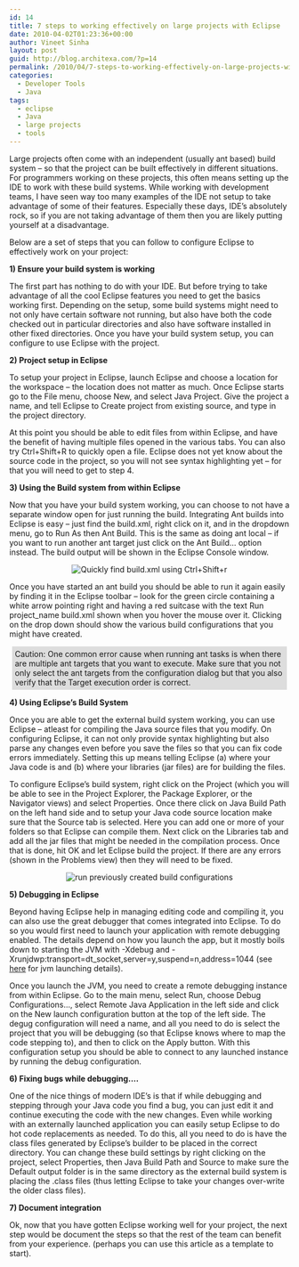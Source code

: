```yaml
---
id: 14
title: 7 steps to working effectively on large projects with Eclipse
date: 2010-04-02T01:23:36+00:00
author: Vineet Sinha
layout: post
guid: http://blog.architexa.com/?p=14
permalink: /2010/04/7-steps-to-working-effectively-on-large-projects-with-eclipse/
categories:
  - Developer Tools
  - Java
tags:
  - eclipse
  - Java
  - large projects
  - tools
---
```

<!--S-ButtonZ 1.1.5 Start-->

<div style="float: left; width: 42px; padding-right: 10px; margin: 0 -52px 0 0; position: relative; left: -62px; top: 8px">
</div>

<!--S-ButtonZ 1.1.5 End-->

Large projects often come with an independent (usually ant based) build system &#8211; so that the project can be built effectively in different situations. For programmers working on these projects, this often means setting up the IDE to work with these build systems. While working with development teams, I have seen way too many examples of the IDE not setup to take advantage of some of their features. Especially these days, IDE&#8217;s absolutely rock, so if you are not taking advantage of them then you are likely putting yourself at a disadvantage.

Below are a set of steps that you can follow to configure Eclipse to effectively work on your project:

<!--more-->

**1) Ensure your build system is working**

The first part has nothing to do with your IDE. But before trying to take advantage of all the cool Eclipse features you need to get the basics working first. Depending on the setup, some build systems might need to not only have certain software not running, but also have both the code checked out in particular directories and also have software installed in other fixed directories. Once you have your build system setup, you can configure to use Eclipse with the project.

**2) Project setup in Eclipse**

To setup your project in Eclipse, launch Eclipse and choose a location for the workspace &#8211; the location does not matter as much. Once Eclipse starts go to the <span class="inlineCode">File</span> menu, choose <span class="inlineCode">New</span>, and select <span class="inlineCode">Java Project</span>. Give the project a name, and tell Eclipse to <span class="inlineCode">Create project from existing source</span>, and type in the project directory.

At this point you should be able to edit files from within Eclipse, and have the benefit of having multiple files opened in the various tabs. You can also try <span class="inlineCode">Ctrl+Shift+R</span> to quickly open a file. Eclipse does not yet know about the source code in the project, so you will not see syntax highlighting yet &#8211; for that you will need to get to <span class="inlineCode">step 4</span>.

**3) Using the Build system from within Eclipse**

Now that you have your build system working, you can choose to not have a separate window open for just running the build. Integrating Ant builds into Eclipse is easy &#8211; just find the <span class="inlineCode">build.xml</span>, right click on it, and in the dropdown menu, go to <span class="inlineCode">Run As</span> then <span class="inlineCode">Ant Build</span>. This is the same as doing <span class="inlineCode">ant local</span> &#8211; if you want to run another ant target just click on the <span class="inlineCode">Ant Build&#8230;</span> option instead. The build output will be shown in the Eclipse Console window.

<div>
  <center>
    <img src="{{site.baseurl}}/assets/uploads/2010/04/findBuildXml.png" alt="Quickly find build.xml using Ctrl+Shift+r" />
  </center>
</div>

Once you have started an ant build you should be able to run it again easily by finding it in the Eclipse toolbar &#8211; look for the green circle containing a white arrow pointing right and having a red suitcase with the text <span class="inlineCode">Run project_name build.xml</span> shown when you hover the mouse over it. Clicking on the drop down should show the various build configurations that you might have created.

<div style="background-color: #dddddd; padding: 5px; margin: 5px;">
  Caution: One common error cause when running ant tasks is when there are multiple ant targets that you want to execute. Make sure that you not only select the ant targets from the configuration dialog but that you also verify that the <span class="inlineCode">Target execution order</span> is correct.
</div>

**4) Using Eclipse&#8217;s Build System**

Once you are able to get the external build system working, you can use Eclipse &#8211; atleast for compiling the Java source files that you modify. On configuring Eclipse, it can not only provide syntax highlighting but also parse any changes even before you save the files so that you can fix code errors immediately. Setting this up means telling Eclipse (a) where your Java code is and (b) where your libraries (jar files) are for building the files.

To configure Eclipse&#8217;s build system, right click on the Project (which you will be able to see in the <span class="inlineCode">Project Explorer</span>, the <span class="inlineCode">Package Explorer</span>, or the <span class="inlineCode">Navigator</span> views) and select <span class="inlineCode">Properties</span>. Once there click on <span class="inlineCode">Java Build Path</span> on the left hand side and to setup your Java code source location make sure that the <span class="inlineCode">Source</span> tab is selected. Here you can add one or more of your folders so that Eclipse can compile them. Next click on the <span class="inlineCode">Libraries</span> tab and add all the jar files that might be needed in the compilation process. Once that is done, hit <span class="inlineCode">OK</span> and let Eclipse build the project. If there are any errors (shown in the <span class="inlineCode">Problems</span> view) then they will need to be fixed.

<div>
  <center>
    <img src="{{site.baseurl}}/assets/uploads/2010/04/launchBuild.png" alt="run previously created build configurations" />
  </center>
</div>

**5) Debugging in Eclipse**

Beyond having Eclipse help in managing editing code and compiling it, you can also use the great debugger that comes integrated into Eclipse. To do so you would first need to launch your application with remote debugging enabled. The details depend on how you launch the app, but it mostly boils down to starting the JVM with <span class="inlineCode">-Xdebug</span> and <span class="inlineCode">-Xrunjdwp:transport=dt_socket,server=y,suspend=n,address=1044</span> (see [here](http://java.sun.com/j2se/1.4.2/docs/guide/jpda/conninv.html) for jvm launching details).

Once you launch the JVM, you need to create a remote debugging instance from within Eclipse. Go to the main menu, select <span class="inlineCode">Run</span>, choose <span class="inlineCode">Debug Configurations&#8230;</span>, select <span class="inlineCode">Remote Java Application</span> in the left side and click on the <span class="inlineCode">New launch configuration</span> button at the top of the left side. The degug configuration will need a name, and all you need to do is select the project that you will be debugging (so that Eclipse knows where to map the code stepping to), and then to click on the <span class="inlineCode">Apply</span> button. With this configuration setup you should be able to connect to any launched instance by running the debug configuration.

**6) Fixing bugs while debugging&#8230;.**

One of the nice things of modern IDE&#8217;s is that if while debugging and stepping through your Java code you find a bug, you can just edit it and continue executing the code with the new changes. Even while working with an externally launched application you can easily setup Eclipse to do hot code replacements as needed. To do this, all you need to do is have the class files generated by Eclipse&#8217;s builder to be placed in the correct directory. You can change these build settings by right clicking on the project, select <span class="inlineCode">Properties</span>, then <span class="inlineCode">Java Build Path</span> and <span class="inlineCode">Source</span> to make sure the <span class="inlineCode">Default output folder</span> is in the same directory as the external build system is placing the .class files (thus letting Eclipse to take your changes over-write the older class files).

**7) Document integration**

Ok, now that you have gotten Eclipse working well for your project, the next step would be document the steps so that the rest of the team can benefit from your experience. (perhaps you can use this article as a template to start).

<div style="clear:both;">
  &nbsp;
</div>